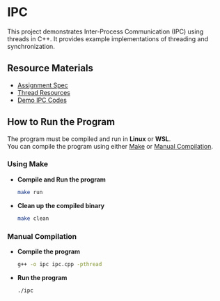 # IPC

This project demonstrates Inter-Process Communication (IPC) using threads in C++. 
It provides example implementations of threading and synchronization.

## Resource Materials
- [Assignment Spec](https://github.com/TawhidMM/OS-CSE-314/blob/main/Offline-4%20IPC/Resources/IPC%20Offline%20Specification-v.2.pdf)
- [Thread Resources](https://github.com/TawhidMM/OS-CSE-314/tree/main/Offline-4%20IPC/Resources/Thread_Resources)
- [Demo IPC Codes](https://github.com/TawhidMM/OS-CSE-314/tree/main/Offline-4%20IPC/Resources/Template_Ipc)

## How to Run the Program

The program must be compiled and run in **Linux** or **WSL**.  
You can compile the program using either [Make](#using-make) or [Manual Compilation](#manual-compilation).

### Using Make

- **Compile and Run the program**
    ```bash
    make run
    ```
- **Clean up the compiled binary**
    ```bash
    make clean
    ```

### Manual Compilation

- **Compile the program**
    ```bash
    g++ -o ipc ipc.cpp -pthread
    ```
- **Run the program**
    ```bash
    ./ipc
    ```
